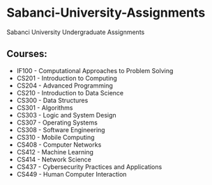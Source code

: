 # Sabanci-University-Assignments

Sabanci University Undergraduate Assignments

## Courses:
* IF100 - Computational Approaches to Problem Solving 
* CS201 - Introduction to Computing
* CS204 - Advanced Programming
* CS210 - Introduction to Data Science
* CS300 - Data Structures
* CS301 - Algorithms
* CS303 - Logic and System Design
* CS307 - Operating Systems
* CS308 - Software Engineering
* CS310 - Mobile Computing
* CS408 - Computer Networks
* CS412 - Machine Learning
* CS414 - Network Science
* CS437 - Cybersecurity Practices and Applications
* CS449 - Human Computer Interaction